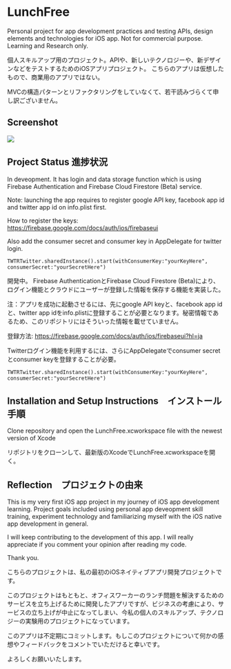 # LunchFree
Personal project for app development practices and testing APIs, design elements and technologies for iOS app. 
Not for commercial purpose. 
Learning and Research only. 

個人スキルアップ用のプロジェクト。APIや、新しいテクノロジーや、新デザインなどをテストするためのiOSアプリプロジェクト。
こちらのアプリは仮想したもので、商業用のアプリではない。

MVCの構造パターンとリファクタリングをしていなくて、若干読みづらくて申し訳ございません。

## Screenshot
<img src="https://www.dropbox.com/s/v0nv76wxdcg2nzb/Screen%20Shot%202018-07-04%20at%2022.26.14.jpg">


## Project Status 進捗状況
In deveopment. It has login and data storage function which is using Firebase Authentication and Firebase Cloud Firestore (Beta) service.

Note: launching the app requires to register google API key, facebook app id and twitter app id on info.plist first.

How to register the keys: https://firebase.google.com/docs/auth/ios/firebaseui

Also add the consumer secret and consumer key in AppDelegate for twitter login.

```TWTRTwitter.sharedInstance().start(withConsumerKey:"yourKeyHere", consumerSecret:"yourSecretHere")```

開発中。
Firebase AuthenticationとFirebase Cloud Firestore (Beta)により、ログイン機能とクラウドにユーザーが登録した情報を保存する機能を実装した。

注：アプリを成功に起動させるには、先にgoogle API keyと、facebook app idと、twitter app idをinfo.plistに登録することが必要となります。秘密情報であるため、このリポジトリにはそういった情報を載せていません。

登録方法: https://firebase.google.com/docs/auth/ios/firebaseui?hl=ja

Twitterログイン機能を利用するには、さらにAppDelegateでconsumer secretとconsumer keyを登録することが必要。

```TWTRTwitter.sharedInstance().start(withConsumerKey:"yourKeyHere", consumerSecret:"yourSecretHere")```

## Installation and Setup Instructions　インストール手順
Clone repository and open the LunchFree.xcworkspace file with the newest version of Xcode

リポジトリをクローンして、最新版のXcodeでLunchFree.xcworkspaceを開く。

## Reflection　プロジェクトの由来
This is my very first iOS app project in my journey of iOS app development learning. Project goals included using personal app deveopment skill training, experiment technology and familiarizing myself with the iOS native app development in general.

I will keep contributing to the development of this app. I will really appreciate if you comment your opinion after reading my code.

Thank you.

こちらのプロジェクトは、私の最初のiOSネイティブアプリ開発プロジェクトです。

このプロジェクトはもともと、オフィスワーカーのランチ問題を解決するためのサービスを立ち上げるために開発したアプリですが、ビジネスの考慮により、サービスの立ち上げが中止になってしまい、今私の個人のスキルアップ、テクノロジーの実験用のプロジェクトになっています。

このアプリは不定期にコミットします。もしこのプロジェクトについて何かの感想やフィードバックをコメントでいただけると幸いです。

よろしくお願いいたします。
